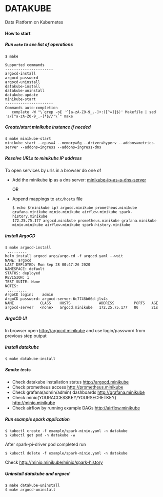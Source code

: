 # DATAKUBE
Data Platform on Kubernetes

#### How to start

##### Run `make` to see list of operations
```shell script
$ make

Supported commands
----------------------
argocd-install
argocd-password
argocd-uninstall
datakube-install
datakube-uninstall
datakube-update
minikube-start
----------------------
Commands auto-completion
   complete -W "\`grep -oE '^[a-zA-Z0-9_.-]+:([^=]|$)' Makefile | sed 's/[^a-zA-Z0-9_.-]*$//'\`" make
```

##### Create/start minikube instance if needed
```shell script
$ make minikube-start
minikube start --cpus=4 --memory=6g --driver=hyperv --addons=metrics-server --addons=ingress --addons=ingress-dns
```

##### Resolve URLs to minikube IP address
To open services by urls in a browser do one of
- Add the minikube ip as a dns server:
    [minikube-ip-as-a-dns-server](https://github.com/kubernetes/minikube/tree/master/deploy/addons/ingress-dns#add-the-minikube-ip-as-a-dns-server)

   OR

- Append mappings to `etc/hosts` file 
    ```shell script
    $ echo $(minikube ip) argocd.minikube prometheus.minikube grafana.minikube minio.minikube airflow.minikube spark-history.minikube
    172.25.75.177 argocd.minikube prometheus.minikube grafana.minikube minio.minikube airflow.minikube spark-history.minikube
    ```

##### Install ArgoCD
```shell script
$ make argocd-install
 .........
helm install argocd argo/argo-cd -f argocd.yaml --wait
NAME: argocd
LAST DEPLOYED: Mon Sep 28 00:47:26 2020
NAMESPACE: default
STATUS: deployed
REVISION: 1
TEST SUITE: None
NOTES:
 .........
ArgoCD login:    admin
ArgoCD password: argocd-server-6c7748b66d-jlv4s
NAME            CLASS    HOSTS             ADDRESS         PORTS   AGE
argocd-server   <none>   argocd.minikube   172.25.75.177   80      21s
```

##### ArgoCD UI
In browser open http://argocd.minikube and use login/password from previous step output

##### Install datakube
```shell script
$ make datakube-install
```

##### Smoke tests
- Check datakube installation status http://argocd.minikube
- Check prometheus access http://prometheus.minikube
- Check grafana(admin/admin) dashboards http://grafana.minikube
- Check minio(YOURACCESSKEY/YOURSECRETKEY) http://minio.minikube
- Check airflow by running example DAGs http://airflow.minikube

##### Run example spark application
```shell script
$ kubectl create -f example/spark-minio.yaml -n datakube
$ kubectl get pod -n datakube -w
```
After spark-pi-driver pod completed run
```shell script
$ kubectl delete -f example/spark-minio.yaml -n datakube
```
Check http://minio.minikube/minio/spark-history

##### Uninstall datakube and argocd
```shell script
$ make datakube-uninstall
$ make argocd-uninstall
```

